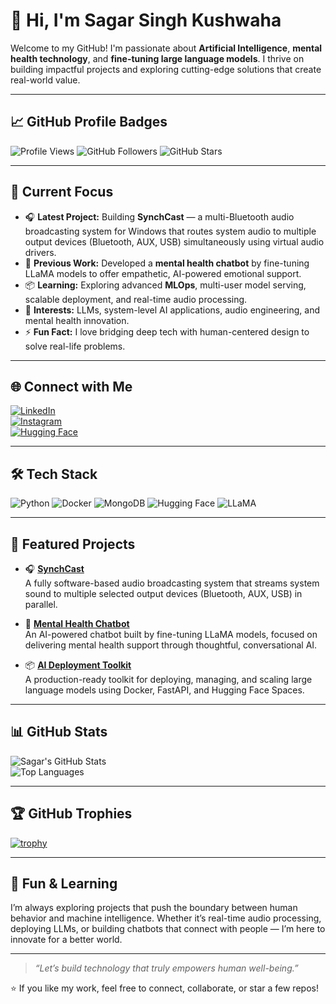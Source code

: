 # 👋 Hi, I'm Sagar Singh Kushwaha

Welcome to my GitHub! I'm passionate about **Artificial Intelligence**, **mental health technology**, and **fine-tuning large language models**. I thrive on building impactful projects and exploring cutting-edge solutions that create real-world value.

---

## 📈 GitHub Profile Badges

![Profile Views](https://komarev.com/ghpvc/?username=sagar2525&label=Profile%20Views&color=0e75b6&style=for-the-badge)
![GitHub Followers](https://img.shields.io/github/followers/sagar2525?label=Followers&style=for-the-badge)
![GitHub Stars](https://img.shields.io/github/stars/sagar2525?label=Stars&style=for-the-badge)

---

## 🚀 Current Focus

- 🎧 **Latest Project:** Building **SynchCast** — a multi-Bluetooth audio broadcasting system for Windows that routes system audio to multiple output devices (Bluetooth, AUX, USB) simultaneously using virtual audio drivers.  
- 💬 **Previous Work:** Developed a **mental health chatbot** by fine-tuning LLaMA models to offer empathetic, AI-powered emotional support.  
- 📦 **Learning:** Exploring advanced **MLOps**, multi-user model serving, scalable deployment, and real-time audio processing.  
- 🤖 **Interests:** LLMs, system-level AI applications, audio engineering, and mental health innovation.  
- ⚡ **Fun Fact:** I love bridging deep tech with human-centered design to solve real-life problems.

---

## 🌐 Connect with Me

[![LinkedIn](https://img.shields.io/badge/-Sagar%20Singh%20Kushwaha-0077B5?style=for-the-badge&logo=linkedin&logoColor=white)](https://www.linkedin.com/in/sagar-singh-kushwaha-832036245/)  
[![Instagram](https://img.shields.io/badge/-_sagar_kush25-E4405F?style=for-the-badge&logo=instagram&logoColor=white)](https://www.instagram.com/_sagar_kush25/)  
[![Hugging Face](https://img.shields.io/badge/-HuggingFace-FF8800?style=for-the-badge&logo=huggingface&logoColor=white)](https://huggingface.co/sagarkush25)

---

## 🛠️ Tech Stack

![Python](https://img.shields.io/badge/Python-3776AB?style=for-the-badge&logo=python&logoColor=white)
![Docker](https://img.shields.io/badge/Docker-2496ED?style=for-the-badge&logo=docker&logoColor=white)
![MongoDB](https://img.shields.io/badge/MongoDB-47A248?style=for-the-badge&logo=mongodb&logoColor=white)
![Hugging Face](https://img.shields.io/badge/HuggingFace-FF8800?style=for-the-badge&logo=huggingface&logoColor=white)
![LLaMA](https://img.shields.io/badge/LLaMA%20Models-AI%2FML-FFB86C?style=for-the-badge&logo=python&logoColor=white)

---

## 🌟 Featured Projects

- 🎧 **[SynchCast](#)**  
  A fully software-based audio broadcasting system that streams system sound to multiple selected output devices (Bluetooth, AUX, USB) in parallel.

- 🤖 **[Mental Health Chatbot](#)**  
  An AI-powered chatbot built by fine-tuning LLaMA models, focused on delivering mental health support through thoughtful, conversational AI.

- 📦 **[AI Deployment Toolkit](#)**  
  A production-ready toolkit for deploying, managing, and scaling large language models using Docker, FastAPI, and Hugging Face Spaces.

---

## 📊 GitHub Stats

![Sagar's GitHub Stats](https://github-readme-stats.vercel.app/api?username=sagar2525&show_icons=true&theme=radical&cache_seconds=1800)  
![Top Languages](https://github-readme-stats.vercel.app/api/top-langs/?username=sagar2525&layout=compact&theme=radical&cache_seconds=1800)

---

## 🏆 GitHub Trophies

[![trophy](https://github-profile-trophy.vercel.app/?username=sagar2525&theme=radical&no-bg=true&no-frame=true)](https://github.com/ryo-ma/github-profile-trophy)

---

## 🌱 Fun & Learning

I’m always exploring projects that push the boundary between human behavior and machine intelligence. Whether it’s real-time audio processing, deploying LLMs, or building chatbots that connect with people — I’m here to innovate for a better world.

---

> _“Let’s build technology that truly empowers human well-being.”_

⭐️ If you like my work, feel free to connect, collaborate, or star a few repos!
